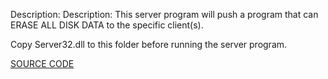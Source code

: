 Description: Description: This server program will push a program that can ERASE ALL DISK DATA to the specific client(s).

Copy Server32.dll to this folder before running the server program.

[SOURCE CODE](https://github.com/AxtMueller/Windows-Batch-Deployment/tree/master/source/udsp-erase-disk)
